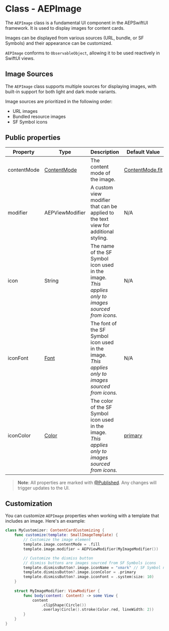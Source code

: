 # Class - AEPImage

The `AEPImage` class is a fundamental UI component in the AEPSwiftUI framework. It is used to display images for content cards. 

Images can be displayed from various sources (URL, bundle, or SF Symbols) and their appearance can be customized. 

`AEPImage` conforms to `ObservableObject`, allowing it to be used reactively in SwiftUI views.

## Image Sources

The `AEPImage` class supports multiple sources for displaying images, with built-in support for both light and dark mode variants. 

Image sources are prioritized in the following order:

- URL images
- Bundled resource images
- SF Symbol icons

## Public properties

| Property | Type | Description | Default Value |
| --- | --- | --- | --- |
| contentMode | [ContentMode](https://developer.apple.com/documentation/uikit/uiview/1622619-contentmode) | The content mode of the image.|[ContentMode.fit](https://developer.apple.com/documentation/swiftui/contentmode/fit)
| modifier | AEPViewModifier | A custom view modifier that can be applied to the text view for additional styling. | N/A  |
| icon | String |	The name of the SF Symbol icon used in the image. <br>*This applies only to images sourced from icons.* |	N/A |
| iconFont |	[Font](https://developer.apple.com/documentation/swiftui/font) |	The font of the SF Symbol icon used in the image. <br>*This applies only to images sourced from icons.* |	N/A |
| iconColor |	[Color](https://developer.apple.com/documentation/swiftui/color) |	The color of the SF Symbol icon used in the image. <br>*This applies only to images sourced from icons.* | [primary](https://developer.apple.com/documentation/swiftui/color/primary) |

> **Note**: All properties are marked with [@Published](https://developer.apple.com/documentation/combine/published). Any changes will trigger updates to the UI.

## Customization

You can customize `AEPImage` properties when working with a template that includes an image. Here's an example:

```swift
class MyCustomizer: ContentCardCustomizing {
    func customize(template: SmallImageTemplate) {
        // Customize the image element
        template.image.contentMode = .fill
        template.image.modifier = AEPViewModifier(MyImageModifier())

        // Customize the dismiss button
        // dismiss buttons are images sourced from SF Symbols icons
        template.dismissButton?.image.iconName = "xmark" // SF Symbol name
        template.dismissButton?.image.iconColor = .primary
        template.dismissButton?.image.iconFont = .system(size: 10)        
    }
    
    struct MyImageModifier: ViewModifier {
        func body(content: Content) -> some View {
            content
                .clipShape(Circle())
                .overlay(Circle().stroke(Color.red, lineWidth: 2))
        }
    }
}
```